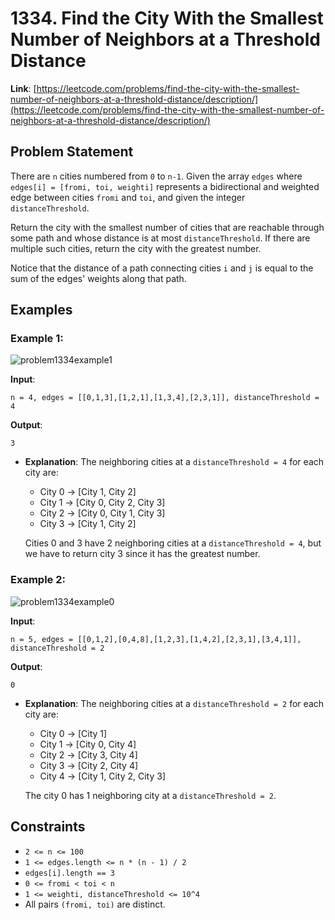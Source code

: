 # 1334. Find the City With the Smallest Number of Neighbors at a Threshold Distance

**Link**: [https://leetcode.com/problems/find-the-city-with-the-smallest-number-of-neighbors-at-a-threshold-distance/description/](https://leetcode.com/problems/find-the-city-with-the-smallest-number-of-neighbors-at-a-threshold-distance/description/)

## Problem Statement
There are `n` cities numbered from `0` to `n-1`. Given the array `edges` where `edges[i] = [fromi, toi, weighti]` represents a bidirectional and weighted edge between cities `fromi` and `toi`, and given the integer `distanceThreshold`.

Return the city with the smallest number of cities that are reachable through some path and whose distance is at most `distanceThreshold`. If there are multiple such cities, return the city with the greatest number.

Notice that the distance of a path connecting cities `i` and `j` is equal to the sum of the edges' weights along that path.

## Examples

### Example 1:
![problem1334example1](https://github.com/user-attachments/assets/8eba800e-8aa9-41a3-b147-95072e0f5f0c)

**Input**:
```
n = 4, edges = [[0,1,3],[1,2,1],[1,3,4],[2,3,1]], distanceThreshold = 4
```

**Output**:
```
3
```

  * **Explanation**:
    The neighboring cities at a `distanceThreshold = 4` for each city are:
    - City 0 -> [City 1, City 2]
    - City 1 -> [City 0, City 2, City 3]
    - City 2 -> [City 0, City 1, City 3]
    - City 3 -> [City 1, City 2]
    
    Cities 0 and 3 have 2 neighboring cities at a `distanceThreshold = 4`, but we have to return city 3 since it has the greatest number.

### Example 2:
![problem1334example0](https://github.com/user-attachments/assets/fdd1b3ea-73fa-4b00-b467-df274785daa5)

**Input**:
```
n = 5, edges = [[0,1,2],[0,4,8],[1,2,3],[1,4,2],[2,3,1],[3,4,1]], distanceThreshold = 2
```

**Output**:
```
0
```

  * **Explanation**:
    The neighboring cities at a `distanceThreshold = 2` for each city are:
    - City 0 -> [City 1]
    - City 1 -> [City 0, City 4]
    - City 2 -> [City 3, City 4]
    - City 3 -> [City 2, City 4]
    - City 4 -> [City 1, City 2, City 3]
    
    The city 0 has 1 neighboring city at a `distanceThreshold = 2`.

## Constraints
- `2 <= n <= 100`
- `1 <= edges.length <= n * (n - 1) / 2`
- `edges[i].length == 3`
- `0 <= fromi < toi < n`
- `1 <= weighti, distanceThreshold <= 10^4`
- All pairs `(fromi, toi)` are distinct.
